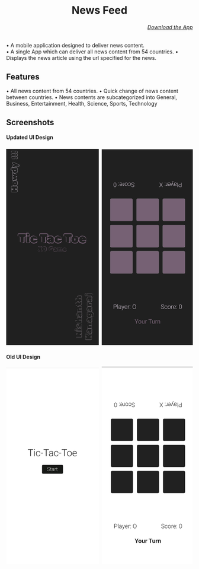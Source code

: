 <h1 align="center">
News Feed
</h1>

<h6 align='right'><a href = 'https://github.com/nishanth1000/TicTacToe-FlutterApp/releases/download/v0.1.1/tictactoe.apk'>Download the App </a></h6>

• A mobile application designed to deliver news content.<br>
• A single App which can deliver all news content from 54 countries.
• Displays the news article using the url specified for the news.

## Features
• All news content from 54 countries.
• Quick change of news content between countries.
• News contents are subcategorized into General, Business, Entertainment, Health, Science, Sports, Technology


## Screenshots
#### Updated UI Design
<pre>
<img src="screenshots/1.1.jpg" width="250"> <img src="screenshots/1.2.jpg" width="250"> <img src="screenshots/1.3.jpg" width="250"> <img src="screenshots/1.4.jpg" width="250"> <img src="screenshots/1.5.jpg" width="250"> <img src="screenshots/1.6.jpg" width="250">
</pre>

#### Old UI Design
<pre>
<img src="screenshots/1.jpg" width="250"> <img src="screenshots/2.jpg" width="250"> <img src="screenshots/3.jpg" width="250"> <img src="screenshots/4.jpg" width="250"> <img src="screenshots/5.jpg" width="250"> <img src="screenshots/6.jpg" width="250">
</pre>
